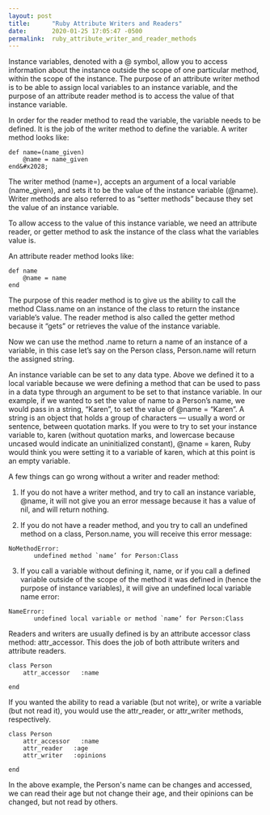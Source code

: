```yaml
---
layout: post
title:      "Ruby Attribute Writers and Readers"
date:       2020-01-25 17:05:47 -0500
permalink:  ruby_attribute_writer_and_reader_methods
---
```



Instance variables, denoted with a @ symbol, allow you to access information about the instance outside the scope of one particular method, within the scope of the instance. The purpose of an attribute writer method is to be able to assign local variables to an instance variable, and the purpose of an attribute reader method is to access the value of that instance variable. 

In order for the reader method to read the variable, the variable needs to be defined. It is the job of the writer method to define the variable. A writer method looks like:&#x2028;

```
def name=(name_given)
	@name = name_given 
end&#x2028;
```

The writer method (name=), accepts an argument of a local variable (name_given), and sets it to be the value of the instance variable (@name). Writer methods are also referred to as “setter methods” because they set the value of an instance variable. 

To allow access to the value of this instance variable, we need an attribute reader, or getter method to ask the instance of the class what the variables value is. 

An attribute reader method looks like:

```
def name
	@name = name
end
```

The purpose of this reader method is to give us the ability to call the method Class.name on an instance of the class to return the instance variable’s value. The reader method is also called the getter method because it “gets” or retrieves the value of the instance variable. 

Now we can use the method .name to return a name of an instance of a variable, in this case let’s say on the Person class, Person.name will return the assigned string. 

An instance variable can be set to any data type. Above we defined it to a local variable because we were defining a method that can be used to pass in a data type through an argument to be set to that instance variable. In our example, if we wanted to set the value of name to a Person’s name, we would pass in a string, “Karen”, to set the value of @name = “Karen”. A string is an object that holds a group of characters — usually a word or sentence, between quotation marks. If you were to try to set your instance variable to, karen (without quotation marks, and lowercase because uncased would indicate an uninitialized constant), @name = karen, Ruby would think you were setting it to a variable of karen, which at this point is an empty variable. 

A few things can go wrong without a writer and reader method:

1)  If you do not have a writer method, and try to call an instance variable, @name, it will not give you an error message because it has a value of nil, and will return nothing. 

2)  If you do not have a reader method, and you try to call an undefined method on a class, Person.name, you will receive this error message:

```
NoMethodError:
       undefined method `name’ for Person:Class
```

3)  If you call a variable without defining it, name, or if you call a defined variable outside of the scope of the method it was defined in (hence the purpose of instance variables), it will give an undefined local variable name error:

```
NameError:
       undefined local variable or method `name’ for Person:Class
```

Readers and writers are usually defined is by an attribute accessor class method: attr_accessor. This does the job of both attribute writers and attribute readers. 

```
class Person
	attr_accessor   :name 

end
```

If you wanted the ability to read a variable (but not write),  or write a variable (but not read it), you would use the attr_reader, or attr_writer methods, respectively.

```
class Person
	attr_accessor   :name 
	attr_reader   :age
	attr_writer   :opinions

end
```

In the above example, the Person's name can be changes and accessed, we can read their age but not change their age, and their opinions can be changed, but not read by others. 





